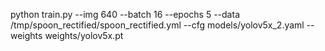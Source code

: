 python train.py --img 640 --batch 16 --epochs 5 --data /tmp/spoon_rectified/spoon_rectified.yml --cfg models/yolov5x_2.yaml --weights weights/yolov5x.pt 
